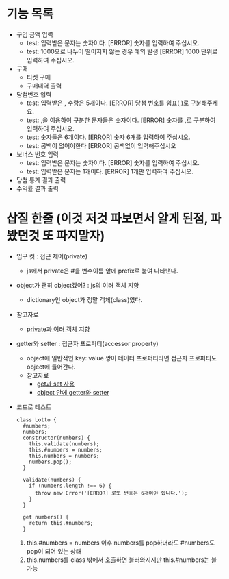 # 기능 목록

- 구입 금액 입력
  - test: 입력받은 문자는 숫자이다. [ERROR] 숫자를 입력하여 주십시오.
  - test: 1000으로 나누어 떨어지지 않는 경우 예외 발생 [ERROR] 1000 단위로 입력하여 주십시오.
- 구매
  - 티켓 구매
  - 구매내역 출력
- 당첨번호 입력
  - test: 입력받은 , 수량은 5개이다. [ERROR] 당첨 번호를 쉼표(,)로 구분해주세요.
  - test: ,을 이용하여 구분한 문자들은 숫자이다. [ERROR] 숫자를 ,로 구분하여 입력하여 주십시오.
  - test: 숫자들은 6개이다. [ERROR] 숫자 6개를 입력하여 주십시오.
  - test: 공백이 없어야한다 [ERROR] 공백없이 입력해주십시오
- 보너스 번호 입력
  - test: 입력받은 문자는 숫자이다. [ERROR] 숫자를 입력하여 주십시오.
  - test: 입력받은 문자는 1개이다. [ERROR] 1개만 입력하여 주십시오.
- 당첨 통계 결과 출력
- 수익률 결과 출력

# 삽질 한줄 (이것 저것 파보면서 알게 된점, 파봤던것 또 파지말자)

- 입구 컷 : 접근 제어(private)
  - js에서 private은 #을 변수이름 앞에 prefix로 붙여 나타낸다.
- object가 괜히 object겠어? : js의 여러 객체 지향
  - dictionary인 object가 정말 객체(class)였다.
- 참고자료
  - [private과 여러 객체 지향](https://cruella-de-vil.tistory.com/58)
- getter와 setter : 접근자 프로퍼티(accessor property)

  - object에 일반적인 key: value 쌍이 데이터 프로퍼티라면 접근자 프로퍼티도 object에 들어간다.
  - 참고자료
    - [get과 set 사용](https://ko.javascript.info/property-accessors)
    - [object 안에 getter와 setter](https://imkh.dev/js-properties/)

- 코드로 테스트

  ```
  class Lotto {
    #numbers;
    numbers;
    constructor(numbers) {
      this.validate(numbers);
      this.#numbers = numbers;
      this.numbers = numbers;
      numbers.pop();
    }

    validate(numbers) {
      if (numbers.length !== 6) {
        throw new Error('[ERROR] 로또 번호는 6개여야 합니다.');
      }
    }

    get numbers() {
      return this.#numbers;
    }

  ```

  1. this.#numbers = numbers 이후 numbers를 pop하더라도 #numbers도 pop이 되어 있는 상태
  2. this.numbers를 class 밖에서 호출하면 불러와지지만 this.#numbers는 불가능
